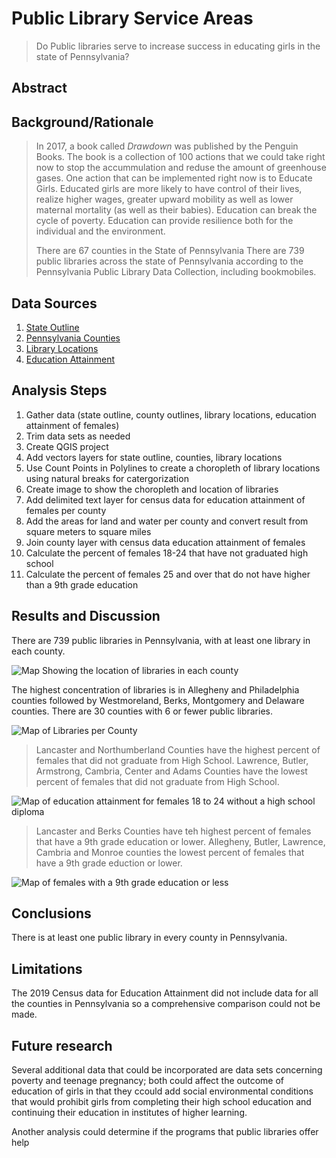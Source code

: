 # **Public Library Service Areas** 
> Do Public libraries serve to increase success in educating girls in the state of Pennsylvania?

## **Abstract**


## **Background/Rationale**
> In 2017, a book called *Drawdown* was published by the Penguin Books.  The book is a collection of 100 actions that we could take right now to stop the accummulation and reduse the amount of greenhouse gases.  One action that can be implemented right now is to Educate Girls.  Educated girls are more likely to have control of their lives, realize higher wages, greater upward mobility as well as lower maternal mortality (as well as their babies).  Education can break the cycle of poverty.  Education can provide resilience both for the individual and the environment.
>
> There are 67 counties in the State of Pennsylvania
> There are 739 public libraries across the state of Pennsylvania according to the Pennsylvania Public Library Data Collection, including bookmobiles.
>
## **Data Sources**
1. [State Outline](https://www.census.gov/cgi-bin/geo/shapefiles/index.php?year=2020&layergroup=States+%28and+equivalent%29) 
1. [Pennsylvania Counties](https://www2.census.gov/geo/tiger/TIGER2020PL/STATE/42_PENNSYLVANIA/42/)
1. [Library Locations](https://pa.countingopinions.com/memberlist.php)
1. [Education Attainment](https://data.census.gov/cedsci/table?q=Educational%20Attainment&g=0400000US42.050000&tid=ACSST1Y2019.S1501&hidePreview=true)
>
## **Analysis Steps**
>
1. Gather data (state outline, county outlines, library locations, education attainment of females)
1. Trim data sets as needed
1. Create QGIS project 
1. Add vectors layers for state outline, counties, library locations
1. Use Count Points in Polylines to create a choropleth of library locations using natural breaks for catergorization
1. Create image to show the choropleth and location of libraries
1. Add delimited text layer for census data for education attainment of females per county
1. Add the areas for land and water per county and convert result from square meters to square miles
1. Join county layer with census data education attainment of females
1. Calculate the percent of females 18-24 that have not graduated high school
1. Calculate the percent of females 25 and over that do not have higher than a 9th grade education
>
## **Results and Discussion**
>
There are 739 public libraries in Pennsylvania, with at least one library in each county.

![Map Showing the location of libraries in each county](/Users/anna/Documents/ccac/DAT-241_GIS/final_project/images/libraries_as_points.png "Location of Libraries in PA")

The highest concentration of libraries is in Allegheny and Philadelphia counties followed by Westmoreland, Berks, Montgomery and Delaware counties.  There are 30 counties with 6 or fewer public libraries.
>
![Map of Libraries per County](/Users/anna/Documents/ccac/DAT_241_GIS/final_project/images/Libraries_per_County.png "Map of Libraries per County")
>
>Lancaster and Northumberland Counties have the highest percent of females that did not graduate from High School.  Lawrence, Butler, Armstrong, Cambria, Center and Adams Counties have the lowest percent of females that did not graduate from High School.
>
![Map of education attainment for females 18 to 24 without a high school diploma](/Users/anna/Documents/ccac/DAT_241_GIS/final_project/images/per_18_24_noHS.png)
>
>Lancaster and Berks Counties have teh highest percent of females that have a 9th grade education or lower.  Allegheny, Butler, Lawrence, Cambria and Monroe counties the lowest percent of females that have a 9th grade eduction or lower.
>
![Map of females with a 9th grade education or less](/Users/anna/Documents/ccac/DAT_241_GIS/final_project/images/per_25_9grade.png)
>

## **Conclusions**
>
There is at least one public library in every county in Pennsylvania.

## **Limitations**
>
The 2019 Census data for Education Attainment did not include data for all the counties in Pennsylvania so a comprehensive comparison could not be made.

## **Future research**
>
Several additional data that could be incorporated are data sets concerning poverty and teenage pregnancy; both could affect the outcome of education of girls in that they ccould add social environmental conditions that would prohibit girls from completing their high school education and continuing their education in institutes of higher learning.
>
Another analysis could determine if the programs that public libraries offer help 
